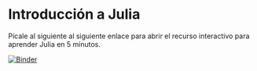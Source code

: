 # Introducción a Julia


Pícale al siguiente al siguiente enlace para abrir el recurso interactivo para aprender
Julia en 5 minutos.

[![Binder](https://mybinder.org/badge_logo.svg)](https://mybinder.org/v2/gh/jmejia8/julia101/main?urlpath=pluto/open?path=introduccion.jl)
